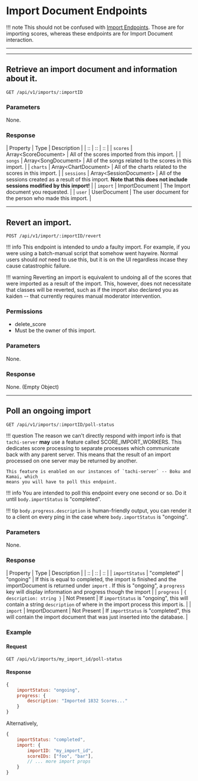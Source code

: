 # Import Document Endpoints

!!! note
	This should not be confused with [Import Endpoints](./import.md). Those are for 
	importing scores, whereas these endpoints are for Import Document interaction.

*****

*****

## Retrieve an import document and information about it.

`GET /api/v1/imports/:importID`

### Parameters

None.

### Response

| Property | Type | Description |
| :: | :: | :: |
| `scores` | Array&lt;ScoreDocument&gt; | All of the scores imported from this import. |
| `songs` | Array&lt;SongDocument&gt; | All of the songs related to the scores in this import. |
| `charts` | Array&lt;ChartDocument&gt; | All of the charts related to the scores in this import. |
| `sessions` | Array&lt;SessionDocument&gt; | All of the sessions created as a result of this import. **Note that this does not include sessions modified by this import!** |
| `import` | ImportDocument | The Import document you requested. |
| `user` | UserDocument | The user document for the person who made this import. |

*****

## Revert an import.

`POST /api/v1/import/:importID/revert`

!!! info
	This endpoint is intended to *undo* a faulty import. For example, if you were using
	a batch-manual script that somehow went haywire. Normal users should *not* need to
	use this, but it is on the UI regardless incase they cause catastrophic failure.

!!! warning
	Reverting an import is equivalent to undoing all of the scores that were imported as
	a result of the import. This, however, does not necessitate that classes will be
	reverted, such as if the import also declared you as kaiden -- that currently requires
	manual moderator intervention.

### Permissions

- delete_score
- Must be the owner of this import.

### Parameters

None.

### Response

None. (Empty Object)

*****

## Poll an ongoing import

`GET /api/v1/imports/:importID/poll-status`

!!! question
	The reason we can't directly respond with import info is that `tachi-server` **may**
	use a feature called SCORE_IMPORT_WORKERS. This dedicates score processing to separate
	processes which communicate back with any parent server. This means that the result of
	an import processed on one server may be returned by another.

	This feature is enabled on our instances of `tachi-server` -- Boku and Kamai, which
	means you will have to poll this endpoint.

!!! info
	You are intended to poll this endpoint every one second or so. Do it until
	`body.importStatus` is "completed".

!!! tip
	`body.progress.description` is human-friendly output, you can render it to
	a client on every ping in the case where `body.importStatus` is "ongoing".

### Parameters

None.

### Response

| Property | Type | Description |
| :: | :: | :: |
| `importStatus` | "completed" \| "ongoing" | If this is equal to completed, the import is finished and the importDocument is returned under `import` . If this is "ongoing", a `progress` key will display information and progress though the import |
| `progress` | `{ description: string }` \| Not Present | If `importStatus` is "ongoing", this will contain a string `description` of where in the import process this import is. |
| `import` | ImportDocument \| Not Present | If `importStatus` is "completed", this will contain the import document that was just inserted into the database. |

### Example

#### Request
```
GET /api/v1/imports/my_import_id/poll-status
```

#### Response

```js
{
	importStatus: "ongoing",
	progress: {
		description: "Imported 1832 Scores..."
	}
}
```

Alternatively,

```js
{
	importStatus: "completed",
	import: {
		importID: "my_import_id",
		scoreIDs: ["foo", "bar"],
		// ... more import props
	}
}
```